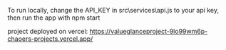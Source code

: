 To run locally, change the API_KEY in src\services\api.js to your api key, then run the app with npm start

project deployed on vercel: https://valueglanceproject-9lo99wm6p-chaoers-projects.vercel.app/
